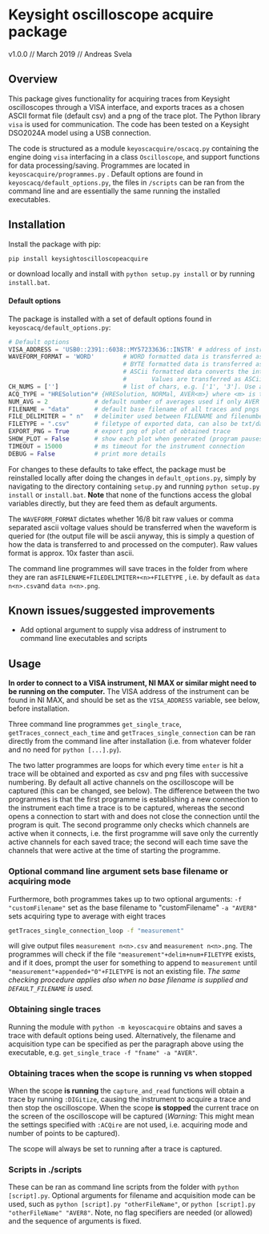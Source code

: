 # Keysight oscilloscope acquire package


v1.0.0 // March 2019 // Andreas Svela

## Overview

This package gives functionality for acquiring traces from Keysight oscilloscopes through a VISA interface, and exports traces as a chosen ASCII format file (default csv) and a png of the trace plot. The Python library `visa` is used for communication. The code has been tested on a Keysight DSO2024A model using a USB connection.

The code is structured as a module `keyoscacquire/oscacq.py` containing the engine doing `visa` interfacing in a class `Oscilloscope`, and support functions for data processing/saving. Programmes are located in `keyoscacquire/programmes.py` .  Default options are found in `keyoscacq/default_options.py`, the files in `/scripts` can be ran from the command line and are essentially the same running the installed executables.

## Installation

Install the package with pip:

```bash
pip install keysightoscilloscopeacquire
```

or download locally and install with `python setup.py install` or by running `install.bat`.

#### Default options

The package is installed with a set of default options found in `keyoscacq/default_options.py`:

```python
# Default options
VISA_ADDRESS = 'USB0::2391::6038::MY57233636::INSTR' # address of instrument
WAVEFORM_FORMAT = 'WORD'        # WORD formatted data is transferred as 16-bit uint.
                                # BYTE formatted data is transferred as 8-bit uint.
                                # ASCii formatted data converts the internal integer data values to real Y-axis values.
                                #       Values are transferred as ASCii digits in floating point notation, separated by commas.
CH_NUMS = ['']                  # list of chars, e.g. ['1', '3']. Use a list with an empty string [''] to capture all currently displayed channels
ACQ_TYPE = "HRESolution"# {HRESolution, NORMal, AVER<m>} where <m> is the number of averages in range [1, 65536]
NUM_AVG = 2             # default number of averages used if only AVER is given as acquisition type
FILENAME = "data"       # default base filename of all traces and pngs exported, a number is appended to the base
FILE_DELIMITER = " n"   # delimiter used between FILENAME and filenumber (before FILETYPE)
FILETYPE = ".csv"       # filetype of exported data, can also be txt/dat etc.
EXPORT_PNG = True       # export png of plot of obtained trace
SHOW_PLOT = False       # show each plot when generated (program pauses until it is closed)
TIMEOUT = 15000         # ms timeout for the instrument connection
DEBUG = False           # print more details
```

For changes to these defaults to take effect, the package must be reinstalled locally after doing the changes in `default_options.py`, simply by navigating to the directory containing `setup.py` and running `python setup.py install` or `install.bat`. **Note** that none of the functions access the global variables directly, but they are feed them as default arguments.

The `WAVEFORM_FORMAT` dictates whether 16/8 bit raw values or comma separated ascii voltage values should be transferred when the waveform is queried for (the output file will be ascii anyway, this is simply a question of how the data is transferred to and processed on the computer). Raw values format is approx. 10x faster than ascii.

The command line programmes will save traces in the folder from where they are ran as`FILENAME+FILEDELIMITER+<n>+FILETYPE` , i.e. by default as `data n<n>.csv`and `data n<n>.png`.

## Known issues/suggested improvements

- Add optional argument to supply visa address of instrument to command line executables and scripts

## Usage

**In order to connect to a VISA instrument, NI MAX or similar might need to be running on the computer.** The VISA address of the instrument can be found in NI MAX, and should be set as the  `VISA_ADDRESS` variable, see below, before installation.

Three command line programmes `get_single_trace`, `getTraces_connect_each_time` and `getTraces_single_connection`  can be ran directly from the command line after installation (i.e. from whatever folder and no need for `python [...].py`).

The two latter programmes are loops for which every time `enter` is hit a trace will be obtained and exported as csv and png files with successive numbering. By default all active channels on the oscilloscope will be captured (this can be changed, see below). The difference between the two programmes is that the first programme is establishing a new connection to the instrument each time a trace is to be captured, whereas the second opens a connection to start with and does not close the connection until the program is quit. The second programme only checks which channels are active when it connects, i.e. the first programme will save only the currently active channels for each saved trace; the second will each time save the channels that were active at the time of starting the programme.


### Optional command line argument sets base filename or acquiring mode

Furthermore, both programmes takes up to two optional arguments:
`-f "customFilename"` set as the base filename to "customFilename"
`-a "AVER8"` sets acquiring type to average with eight traces

```bash
getTraces_single_connection_loop -f "measurement"
```
will give output files `measurement n<n>.csv` and `measurement n<n>.png`.  The programmes will check if the file `"measurement"+delim+num+FILETYPE` exists, and if it does, prompt the user for something to append to `measurement` until `"measurement"+appended+"0"+FILETYPE` is not an existing file. *The same checking procedure applies also when no base filename is supplied and `DEFAULT_FILENAME` is used.*

### Obtaining single traces

Running the module with `python -m keyoscacquire` obtains and saves a trace with default options being used. Alternatively, the filename and acquisition type can be specified as per the paragraph above using the  executable, e.g. `get_single_trace -f "fname" -a "AVER"`.

### Obtaining traces when the scope is running vs when stopped

When the scope **is running** the `capture_and_read` functions will obtain a trace by running `:DIGitize`, causing the instrument to acquire a trace and then stop the oscilloscope. When the scope **is stopped** the current trace on the screen of the oscilloscope will be captured (*Warning:* This might mean the settings specified with `:ACQire` are not used, i.e. acquiring mode and number of points to be captured).

The scope will always be set to running after a trace is captured.


### Scripts in ./scripts

These can be ran as command line scripts from the folder with `python [script].py`. Optional arguments  for filename and acquisition mode can be used, such as `python [script].py "otherFileName"`, or `python [script].py "otherFileName" "AVER8"`. Note, no flag specifiers are needed (or allowed) and the sequence of arguments is fixed.

